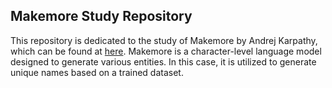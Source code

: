 ## Makemore Study Repository
This repository is dedicated to the study of Makemore by Andrej Karpathy, which can be found at [here](https://github.com/karpathy/makemore). Makemore is a character-level language model designed to generate various entities. In this case, it is utilized to generate unique names based on a trained dataset.
